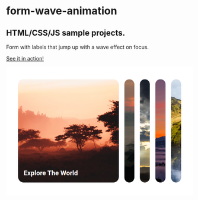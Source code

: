 # form-wave-animation

## HTML/CSS/JS sample projects.

Form with labels that jump up with a wave effect on focus.

[See it in action!](https://master.d345vvhad5t0y5.amplifyapp.com/)

![alt text](https://github.com/devjpsmith/expanding-cards/blob/master/screenshot.png?raw=true)
